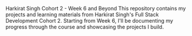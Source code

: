 Harkirat Singh Cohort 2 - Week 6 and Beyond
This repository contains my projects and learning materials from Harkirat Singh's Full Stack Development Cohort 2. Starting from Week 6, I'll be documenting my progress through the course and showcasing the projects I build.
